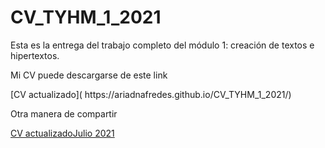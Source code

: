 # CV_TYHM_1_2021
Esta es la entrega del trabajo completo del módulo 1: creación de textos e hipertextos.
<p>

Mi CV puede descargarse de este link
<p>
[CV actualizado]( https://ariadnafredes.github.io/CV_TYHM_1_2021/)

Otra manera de compartir 
  
  <a href=" https://ariadnafredes.github.io/CV_TYHM_1_2021/"> CV actualizadoJulio 2021 </a>
